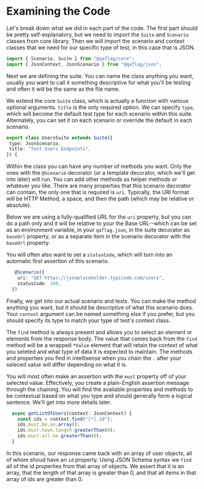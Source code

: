 # Examining the Code

Let's break down what we did in each part of the code. The first part should be pretty self-explanatory, but we need to import the `Suite` and `Scenario` classes from core library. Then we will import the scenario and context classes that we need for our specific type of test, in this case that is JSON.

```typescript
import { Scenario, Suite } from "@qaflag/core";
import { JsonContext, JsonScenario } from "@qaflag/json";
```

Next we are defining the suite. You can name the class anything you want, usually you want to call it something descriptive for what you'll be testing and often it will be the same as the file name.

We extend the core `Suite` class, which is actually a function with various optional arguments. `title` is the only required option. We can specify `type`, which will become the default test type for each scenario within this suite. Alternately, you can set it on each scenario or override the default in each scenario.

```typescript
export class UsersSuite extends Suite({
 type: JsonScenario,
 title: "Test Users Endpoints",
}) {
```

Within the class you can have any number of methods you want. Only the ones with the `@Scenario` decorator (or a template decorator, which we'll get into later) will run. You can add other methods as helper methods or whatever you like. There are many properties that this scenario decorator can contain, the only one that is required is `uri`. Typically, the URI format will be HTTP Method, a space, and then the path (which may be relative or absolute).

Below we are using a fully-qualified URL for the `uri` property, but you can do a path only and it will be relative to your the Base URL--which can be set as an environment variable, in your `qaflag.json`, in the suite decorator as `baseUrl` property, or as a separate item in the scenario decorator with the `baseUrl` property.

You will often also want to set a `statusCode`, which will turn into an automatic first assertion of this scenario.

```typescript
   @Scenario({
    uri: "GET https://jsonplaceholder.typicode.com/users",
    statusCode: 200,
  })
```

Finally, we get into our actual scenario and tests. You can make the method anything you want, but it should be descriptive of what this scenario does. Your `context` argument can be named something else if you prefer, but you should specify its type to match your type of test's context class.

The `find` method is always present and allows you to select an element or elements from the response body. The value that comes back from the `find` method will be a wrapped `*Value` element that will retain the context of what you seleted and what type of data it is expected to maintain. The methods and properties you find in intellisense when you chain the `.` after your seleced value will differ depending on what it is.

You will most often make an assertion with the `must` property off of your selected value. Effectively, you create a plain-English assertion message through the chaining. You will find the available properties and methods to be contextual based on what you type and should generally form a logical sentence. We'll get into more details later.

```typescript
  async getListOfUsers(context: JsonContext) {
    const ids = context.find("[*].id");
    ids.must.be.an.array();
    ids.must.have.length.greaterThan(0);
    ids.must.all.be.greaterThan(0);
  }
```

In this scenario, our response came back with an array of user objects, all of whom shoud have an `id` property. Using JSON Schema syntax we `find` all of the id properties from that array of objects. We assert that it is an array, that the length of that array is greater than 0, and that all items in that array of ids are greater than 0.
